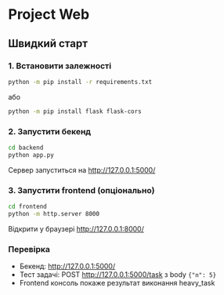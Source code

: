 # Project Web

## Швидкий старт

### 1. Встановити залежності

```bash
python -m pip install -r requirements.txt
```

або

```bash
python -m pip install flask flask-cors
```

### 2. Запустити бекенд

```bash
cd backend
python app.py
```

Сервер запуститься на http://127.0.0.1:5000/

### 3. Запустити frontend (опціонально)

```bash
cd frontend
python -m http.server 8000
```

Відкрити у браузері http://127.0.0.1:8000/

### Перевірка

- Бекенд: http://127.0.0.1:5000/
- Тест задачі: POST http://127.0.0.1:5000/task з body `{"n": 5}`
- Frontend консоль покаже результат виконання heavy_task
